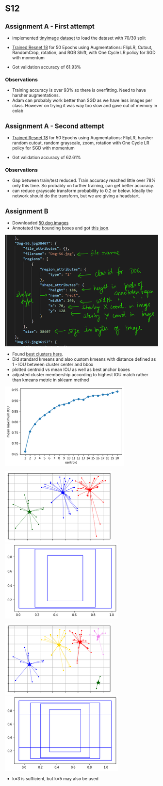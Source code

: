 # S12

## Assignment A - First attempt

* implemented [tinyimage dataset](https://raw.githubusercontent.com/abhinavdayal/EVA4_LIBRARY/master/EVA4/eva4datasets/tinyimagenet.py) to load the dataset with 70/30 split

* [Trained Resnet 18](https://github.com/abhinavdayal/EVA4/blob/master/S12/S12_Assignment_Success1.ipynb) for 50 Epochs using Augmentations: FlipLR, Cutout, RandomCrop, rotation, and RGB Shift, with One Cycle LR policy for SGD with momentum

* Got validation accuracy of 61.93%

### Observations
* Training accuracy is over 93% so there is overfitting. Need to have harsher augmentations. 
* Adam can probably work better than SGD as we have less images per class. However on trying it was way too slow and gave out of memory in colab


## Assignment A - Second attempt

* [Trained Resnet 18](https://github.com/abhinavdayal/EVA4/blob/master/S12/S12_Assignment_Success2.ipynb) for 50 Epochs using Augmentations: FlipLR, harsher random cutout, random grayscale, zoom, rotation with One Cycle LR policy for SGD with momentum

* Got validation accuracy of 62.61%

### Observations
* Gap between train/test reduced. Train accuracy reached little over 78% only this time. So probably on further training, can get better accuracy.
* can reduce grayscale transform probability to 0.2 or below. Ideally the network should do the transform, but we are giving a headstart.

## Assignment B
* Downloaded [50 dog images](https://github.com/abhinavdayal/EVA4Data/tree/master/Dogs)
* Annotated the bounding boxes and got [this json](https://raw.githubusercontent.com/abhinavdayal/EVA4Data/master/Dogs_annotations.json). 

![annotation details](https://raw.githubusercontent.com/abhinavdayal/EVA4Data/master/labeled_annotation.png)

* Found [best clusters here](https://github.com/abhinavdayal/EVA4/blob/master/S12/S12_YOLO_Anchor_Boxes.ipynb). 
* Did standard kmeans and also custom kmeans with distance defined as 1 - IOU between cluster center and bbox
* plotted centroid vs mean IOU as well as best anchor boxes
* adjusted cluster membership according to highest IOU match rather than kmeans metric in sklearn method

![IOUplot](https://raw.githubusercontent.com/abhinavdayal/EVA4/master/S12/IOUplot.png)

![3 lusters](https://raw.githubusercontent.com/abhinavdayal/EVA4/master/S12/cluster3.png)
![3 abox](https://raw.githubusercontent.com/abhinavdayal/EVA4/master/S12/abox3.png)

![5 lusters](https://raw.githubusercontent.com/abhinavdayal/EVA4/master/S12/cluster5.png)
![5 abox](https://raw.githubusercontent.com/abhinavdayal/EVA4/master/S12/abox5.png)

* k=3 is sufficient, but k=5 may also be used
